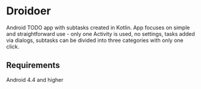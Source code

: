# Droidoer
Android TODO app with subtasks created in Kotlin. App focuses on simple and straightforward use - only one Activity is used, no settings, tasks added via dialogs, subtasks can be divided into three categories with only one click.

## Requirements
Android 4.4 and higher 